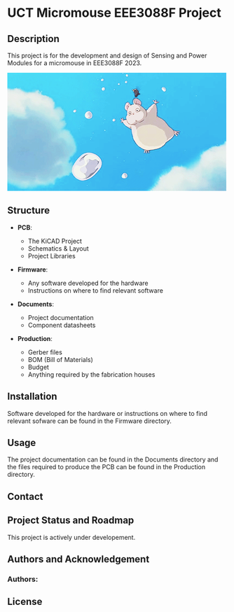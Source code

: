 # UCT Micromouse EEE3088F Project

## Description
This project is for the development and design of Sensing and Power Modules for a micromouse in EEE3088F 2023. 

![Micromouse GIF](Documentation/Other/Formatting/g5.gif)

## Structure
- **PCB**: 
  - The KiCAD Project
  - Schematics & Layout
  - Project Libraries

- **Firmware**: 
  - Any software developed for the hardware
  - Instructions on where to find relevant software

- **Documents**: 
  - Project documentation
  - Component datasheets

- **Production**: 
  - Gerber files
  - BOM (Bill of Materials)
  - Budget
  - Anything required by the fabrication houses

## Installation
Software developed for the hardware or instructions on where to find relevant sofware can be found in the Firmware directory.

## Usage
The project documentation can be found in the Documents directory and the files required to produce the PCB can be found in the Production directory.

## Contact


## Project Status and Roadmap
This project is actively under developement.

## Authors and Acknowledgement
### Authors:


## License

